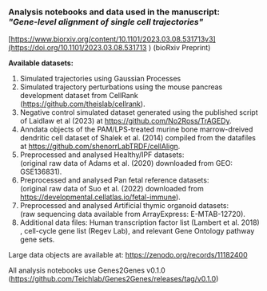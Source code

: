 ### Analysis notebooks and data used in the manuscript: <br> ***"Gene-level alignment of single cell trajectories"*** <br>
[https://www.biorxiv.org/content/10.1101/2023.03.08.531713v3](https://doi.org/10.1101/2023.03.08.531713 ) (bioRxiv Preprint)

**Available datasets:**

1. Simulated trajectories using Gaussian Processes
2. Simulated trajectory perturbations using the mouse pancreas development dataset from CellRank (https://github.com/theislab/cellrank).
3. Negative control simulated dataset generated using the published script of Laidlaw et al (2023) at https://github.com/No2Ross/TrAGEDy.
4. Anndata objects of the PAM/LPS-treated murine bone marrow-dreived dendritic cell dataset of Shalek et al. (2014) compiled from the datafiles at https://github.com/shenorrLabTRDF/cellAlign.
5. Preprocessed and analysed Healthy/IPF datasets: <br>(original raw data of Adams et al. (2020) downloaded from GEO: GSE136831).
6. Preprocessed and analysed Pan fetal reference datasets: <br> (original raw data of Suo et al. (2022) downloaded from https://developmental.cellatlas.io/fetal-immune).
7. Preprocessed and analysed Artificial thymic organoid datasets: <br> (raw sequencing data available from ArrayExpress: E-MTAB-12720).
8. Additional data files: Human transcription factor list (Lambert et al. 2018) , cell-cycle gene list (Regev Lab), and relevant Gene Ontology pathway gene sets. 

Large data objects are available at: https://zenodo.org/records/11182400

All analysis notebooks use Genes2Genes v0.1.0 (https://github.com/Teichlab/Genes2Genes/releases/tag/v0.1.0)
